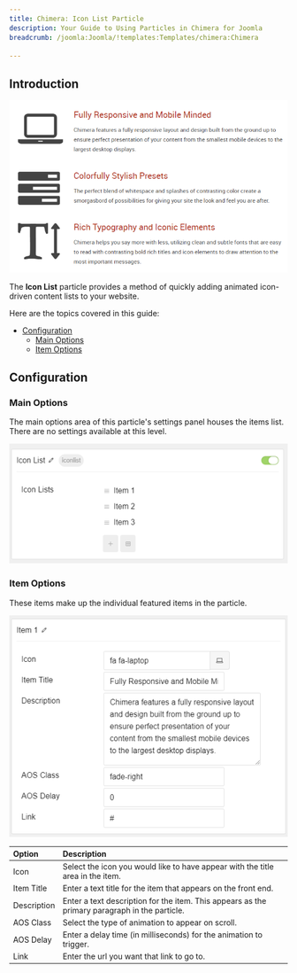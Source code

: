 ```yaml
---
title: Chimera: Icon List Particle
description: Your Guide to Using Particles in Chimera for Joomla
breadcrumb: /joomla:Joomla/!templates:Templates/chimera:Chimera

---
```


## Introduction

![](assets/particle_iconlist1.png)

The **Icon List** particle provides a method of quickly adding animated icon-driven content lists to your website.

Here are the topics covered in this guide:

* [Configuration](#configuration)
    - [Main Options](#main-options)
    - [Item Options](#item-options)

## Configuration

### Main Options 

The main options area of this particle's settings panel houses the items list. There are no settings available at this level.

![](assets/particle_iconlist2.png)

### Item Options

These items make up the individual featured items in the particle.

![](assets/particle_iconlist3.png)

| Option      | Description                                                                                   |
| :-----      | :-----                                                                                        |
| Icon        | Select the icon you would like to have appear with the title area in the item.                |
| Item Title  | Enter a text title for the item that appears on the front end.                                |
| Description | Enter a text description for the item. This appears as the primary paragraph in the particle. |
| AOS Class   | Select the type of animation to appear on scroll.                                             |
| AOS Delay   | Enter a delay time (in milliseconds) for the animation to trigger.                            |
| Link        | Enter the url you want that link to go to.                                                    |
